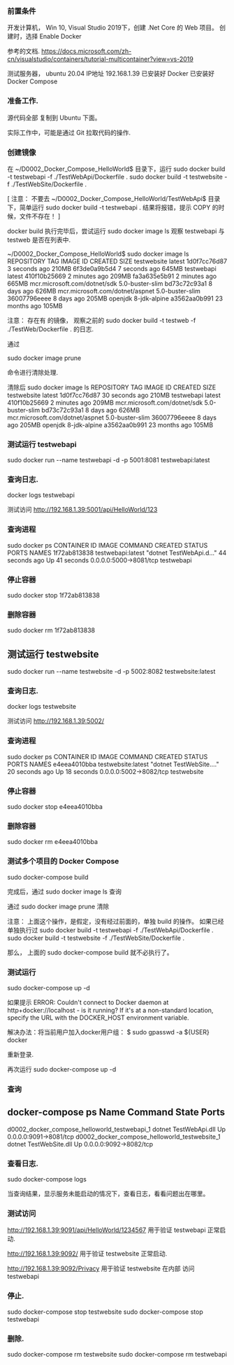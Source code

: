 
### 前置条件

开发计算机， Win 10,  Visual Studio 2019下，创建 .Net Core 的 Web 项目。
创建时，选择 Enable Docker


参考的文档.
https://docs.microsoft.com/zh-cn/visualstudio/containers/tutorial-multicontainer?view=vs-2019



测试服务器， ubuntu 20.04
IP地址 192.168.1.39
已安装好 Docker
已安装好 Docker Compose



### 准备工作.

源代码全部 复制到 Ubuntu 下面。

实际工作中，可能是通过 Git 拉取代码的操作.



### 创建镜像

在 ~/D0002_Docker_Compose_HelloWorld$ 目录下，运行
sudo docker build -t testwebapi -f ./TestWebApi/Dockerfile .
sudo docker build -t testwebsite -f ./TestWebSite/Dockerfile .


[
注意：
不要去 ~/D0002_Docker_Compose_HelloWorld/TestWebApi$  目录下，简单运行
sudo docker build -t testwebapi .
结果将报错，提示 COPY 的时候，文件不存在！
]



docker build 执行完毕后，尝试运行
sudo docker image ls
观察 testwebapi 与 testweb 是否在列表中.

~/D0002_Docker_Compose_HelloWorld$ sudo docker image ls
REPOSITORY                        TAG                 IMAGE ID            CREATED             SIZE
testwebsite                       latest              1d0f7cc76d87        3 seconds ago       210MB
<none>                            <none>              6f3de0a9b5d4        7 seconds ago       645MB
testwebapi                        latest              410f10b25669        2 minutes ago       209MB
<none>                            <none>              fa3a635e5b91        2 minutes ago       665MB
mcr.microsoft.com/dotnet/sdk      5.0-buster-slim     bd73c72c93a1        8 days ago          626MB
mcr.microsoft.com/dotnet/aspnet   5.0-buster-slim     36007796eeee        8 days ago          205MB
openjdk                           8-jdk-alpine        a3562aa0b991        23 months ago       105MB

注意： 存在有 <none> 的镜像，  观察之前的 sudo docker build -t testweb -f ./TestWeb/Dockerfile . 的日志.

通过

sudo docker image prune

命令进行清除处理.


清除后
sudo docker image ls
REPOSITORY                        TAG                 IMAGE ID            CREATED              SIZE
testwebsite                       latest              1d0f7cc76d87        30 seconds ago      210MB
testwebapi                        latest              410f10b25669        2 minutes ago       209MB
mcr.microsoft.com/dotnet/sdk      5.0-buster-slim     bd73c72c93a1        8 days ago          626MB
mcr.microsoft.com/dotnet/aspnet   5.0-buster-slim     36007796eeee        8 days ago          205MB
openjdk                           8-jdk-alpine        a3562aa0b991        23 months ago       105MB




### 测试运行 testwebapi
sudo docker run --name testwebapi -d -p 5001:8081 testwebapi:latest


### 查询日志.
docker logs testwebapi


测试访问
http://192.168.1.39:5001/api/HelloWorld/123



### 查询进程

sudo docker ps
CONTAINER ID        IMAGE               COMMAND                  CREATED             STATUS              PORTS          			NAMES
1f72ab813838        testwebapi:latest   "dotnet TestWebApi.d…"   44 seconds ago      Up 41 seconds       0.0.0.0:5000->8081/tcp   	testwebapi


### 停止容器
sudo docker stop 1f72ab813838


### 删除容器
sudo docker rm 1f72ab813838





## 测试运行 testwebsite

sudo docker run --name testwebsite -d -p 5002:8082 testwebsite:latest


### 查询日志.
docker logs testwebsite


测试访问
http://192.168.1.39:5002/


### 查询进程

sudo docker ps
CONTAINER ID        IMAGE               COMMAND                  CREATED              STATUS              PORTS           			NAMES
e4eea4010bba        testwebsite:latest   "dotnet TestWebSite.…"   20 seconds ago      Up 18 seconds       0.0.0.0:5002->8082/tcp   testwebsite


### 停止容器
sudo docker stop e4eea4010bba


### 删除容器
sudo docker rm e4eea4010bba








### 测试多个项目的 Docker Compose



sudo docker-compose build

完成后，通过
sudo docker image ls
查询

通过
sudo docker image prune
清除 <none>


注意：
上面这个操作，是假定，没有经过前面的，单独 build 的操作。
如果已经单独执行过
sudo docker build -t testwebapi -f ./TestWebApi/Dockerfile .
sudo docker build -t testwebsite -f ./TestWebSite/Dockerfile .

那么， 上面的
sudo docker-compose build
就不必执行了。




### 测试运行
sudo docker-compose up -d


如果提示
ERROR: Couldn't connect to Docker daemon at http+docker://localhost - is it running?
If it's at a non-standard location, specify the URL with the DOCKER_HOST environment variable.


解决办法：将当前用户加入docker用户组：
$ sudo gpasswd -a ${USER} docker

重新登录.



再次运行
sudo docker-compose up -d



### 查询
docker-compose ps
                    Name                              Command           State             Ports
--------------------------------------------------------------------------------------------------------
d0002_docker_compose_helloworld_testwebapi_1    dotnet TestWebApi.dll    Up      0.0.0.0:9091->8081/tcp
d0002_docker_compose_helloworld_testwebsite_1   dotnet TestWebSite.dll   Up      0.0.0.0:9092->8082/tcp



### 查看日志.
sudo docker-compose logs

当查询结果，显示服务未能启动的情况下，查看日志，看看问题出在哪里。






### 测试访问

http://192.168.1.39:9091/api/HelloWorld/1234567
用于验证 testwebapi 正常启动.

http://192.168.1.39:9092/
用于验证 testwebsite 正常启动.

http://192.168.1.39:9092/Privacy
用于验证 testwebsite 在内部 访问 testwebapi



### 停止.
sudo docker-compose stop testwebsite
sudo docker-compose stop testwebapi



### 删除.
sudo docker-compose rm testwebsite
sudo docker-compose rm testwebapi

